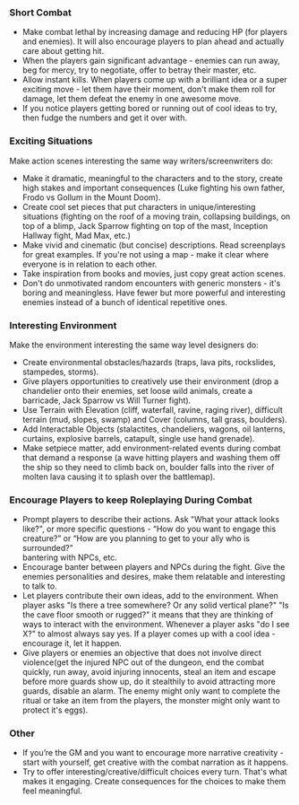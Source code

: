 ### Short Combat

- Make combat lethal by increasing damage and reducing HP (for players and enemies). It will also encourage players to plan ahead and actually care about getting hit.
- When the players gain significant advantage - enemies can run away, beg for mercy, try to negotiate, offer to betray their master, etc.
- Allow instant kills. When players come up with a brilliant idea or a super exciting move - let them have their moment, don't make them roll for damage, let them defeat the enemy in one awesome move.
- If you notice players getting bored or running out of cool ideas to try, then fudge the numbers and get it over with.

### Exciting Situations
Make action scenes interesting the same way writers/screenwriters do:

- Make it dramatic, meaningful to the characters and to the story, create high stakes and important consequences (Luke fighting his own father, Frodo vs Gollum in the Mount Doom).
- Create cool set pieces that put characters in unique/interesting situations (fighting on the roof of a moving train, collapsing buildings, on top of a blimp, Jack Sparrow fighting on top of the mast, Inception Hallway fight, Mad Max, etc.)
- Make vivid and cinematic (but concise) descriptions. Read screenplays for great examples. If you're not using a map - make it clear where everyone is in relation to each other.
- Take inspiration from books and movies, just copy great action scenes.
- Don't do unmotivated random encounters with generic monsters - it's boring and meaningless. Have fewer but more powerful and interesting enemies instead of a bunch of identical repetitive ones.

### Interesting Environment
Make the environment interesting the same way level designers do:  

- Create environmental obstacles/hazards (traps, lava pits, rockslides, stampedes, storms).
- Give players opportunities to creatively use their environment (drop a chandelier onto their enemies, set loose wild animals, create a barricade, Jack Sparrow vs Will Turner fight).
- Use Terrain with Elevation (cliff, waterfall, ravine, raging river), difficult terrain (mud, slopes, swamp) and Cover (columns, tall grass, boulders).
- Add Interactable Objects (stalactites, chandeliers, wagons, oil lanterns, curtains, explosive barrels, catapult, single use hand grenade).
- Make setpiece matter, add environment-related events during combat that demand a response (a wave hitting players and washing them off the ship so they need to climb back on, boulder falls into the river of molten lava causing it to splash over the battlemap).

<div class="column-break"></div>

### Encourage Players to keep Roleplaying During Combat
- Prompt players to describe their actions. Ask "What your attack looks like?", or more specific questions - “How do you want to engage this creature?” or “How are you planning to get to your ally who is surrounded?”  
bantering with NPCs, etc.
- Encourage banter between players and NPCs during the fight. Give the enemies personalities and desires, make them relatable and interesting to talk to.
- Let players contribute their own ideas, add to the environment. When player asks "Is there a tree somewhere? Or any solid vertical plane?" "Is the cave floor smooth or rugged?" it means that they are thinking of ways to interact with the environment. Whenever a player asks "do I see X?" to almost always say yes. If a player comes up with a cool idea - encourage it, let it happen.
- Give players or enemies an objective that does not involve direct violence(get  the injured NPC out of the dungeon, end the combat quickly, run away, avoid injuring innocents, steal an item and escape before more guards show up, do it stealthily to avoid attracting more guards, disable an alarm. The enemy might only want to complete the ritual or take an item from the players, the monster might only want to protect it's eggs).


### Other
- If you’re the GM and you want to encourage more narrative creativity - start with yourself, get creative with the combat narration as it happens.
- Try to offer interesting/creative/difficult choices every turn. That's what makes it engaging. Create consequences for the choices to make them feel meaningful.
